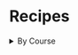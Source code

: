 # Recipes

<details>
    <summary>
        By Course
    </summary>

## Condiments

- [Perserved Lemons](Condiments/preserved_lemons.md)

## Main Course

- [Mushroom Chashushuli](Main_Course/mushroom_chashushuli.md)

    <summary>
        By Cuisine
    </summary>

## American

- [Perserved Lemons](Condiments/preserved_lemons.md)

## Georgian

- [Mushroom Chashushuli](Main_Course/mushroom_chashushuli.md)

    <summary>
        Main Dish By Primary Ingredient
    </summary>

## Vegitarian

- [Mushroom Chashushuli](Main_Course/mushroom_chashushuli.md)

</details>
